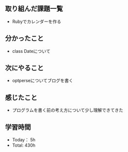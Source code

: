 ## 取り組んだ課題一覧
- Rubyでカレンダーを作る
## 分かったこと
- class Dateについて
## 次にやること
- optperseについてブログを書く
## 感じたこと
- プログラムを書く前の考え方について少し理解できてきた    
## 学習時間
- Today： 5h
- Total: 430h
